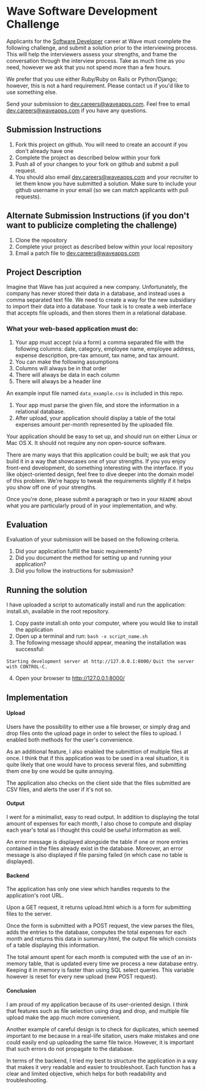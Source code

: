 # Wave Software Development Challenge
Applicants for the [Software Developer](https://www.waveapps.com/about-us/jobs/software-developer/) career at Wave must complete the following challenge, and submit a solution prior to the interviewing process. This will help the interviewers assess your strengths, and frame the conversation through the interview process. Take as much time as you need, however we ask that you not spend more than a few hours. 

We prefer that you use either Ruby/Ruby on Rails or Python/Django; however, this is not a hard requirement. Please contact us if you'd like to use something else.

Send your submission to [dev.careers@waveapps.com](dev.careers@waveapps.com). Feel free to email [dev.careers@waveapps.com](dev.careers@waveapps.com) if you have any questions.

## Submission Instructions
1. Fork this project on github. You will need to create an account if you don't already have one
1. Complete the project as described below within your fork
1. Push all of your changes to your fork on github and submit a pull request. 
1. You should also email [dev.careers@waveapps.com](dev.careers@waveapps.com) and your recruiter to let them know you have submitted a solution. Make sure to include your github username in your email (so we can match applicants with pull requests).

## Alternate Submission Instructions (if you don't want to publicize completing the challenge)
1. Clone the repository
1. Complete your project as described below within your local repository
1. Email a patch file to [dev.careers@waveapps.com](dev.careers@waveapps.com)

## Project Description
Imagine that Wave has just acquired a new company. Unfortunately, the company has never stored their data in a database, and instead uses a comma separated text file. We need to create a way for the new subsidiary to import their data into a database. Your task is to create a web interface that accepts file uploads, and then stores them in a relational database.

### What your web-based application must do:

1. Your app must accept (via a form) a comma separated file with the following columns: date, category, employee name, employee address, expense description, pre-tax amount, tax name, and tax amount.
1. You can make the following assumptions
 1. Columns will always be in that order
 2. There will always be data in each column
 3. There will always be a header line

 An example input file named `data_example.csv` is included in this repo.

1. Your app must parse the given file, and store the information in a relational database.
1. After upload, your application should display a table of the total expenses amount per-month represented by the uploaded file.

Your application should be easy to set up, and should run on either Linux or Mac OS X. It should not require any non open-source software.

There are many ways that this application could be built; we ask that you build it in a way that showcases one of your strengths. If you you enjoy front-end development, do something interesting with the interface. If you like object-oriented design, feel free to dive deeper into the domain model of this problem. We're happy to tweak the requirements slightly if it helps you show off one of your strengths.

Once you're done, please submit a paragraph or two in your `README` about what you are particularly proud of in your implementation, and why.

## Evaluation
Evaluation of your submission will be based on the following criteria. 

1. Did your application fulfill the basic requirements?
1. Did you document the method for setting up and running your application?
1. Did you follow the instructions for submission?

## Running the solution

I have uploaded a script to automatically install and run the application: install.sh, available in the root repository.

1. Copy paste install.sh onto your computer, where you would like to install the application
2. Open up a terminal and run: 
   `bash -x script_name.sh`
3. The following message should appear, meaning the installation was successful:

```Starting development server at http://127.0.0.1:8000/```
```Quit the server with CONTROL-C.```

4. Open your browser to http://127.0.0.1:8000/

 
## Implementation

#### Upload 
Users have the possibility to either use a file browser, or simply drag and drop files onto the upload page in order to select the files to upload. I enabled both methods for the user's convenience.

As an additional feature, I also enabled the submittion of multiple files at once. I think that if this application was to be used in a real situation, it is quite likely that one would have to process several files, and submitting them one by one would be quite annoying.

The application also checks on the client side that the files submitted are CSV files, and alerts the user if it's not so.

#### Output
I went for a minimalist, easy to read output. In addition to displaying the total amount of expenses for each month, I also chose to compute and display each year's total as I thought this could be useful information as well.

An error message is displayed alongside the table if one or more entries contained in the files already exist in the database. Moreover, an error message is also displayed if file parsing failed (in which case no table is displayed).

#### Backend
The application has only one view which handles requests to the application's root URL.

Upon a GET request, it returns upload.html which is a form for submitting files to the server.

Once the form is submitted with a POST request, the view parses the files, adds the entries to the database, computes the total expenses for each month and returns this data in summary.html, the output file which consists of a table displaying this information.

The total amount spent for each month is computed with the use of an in-memory table, that is updated every time we process a new database entry. Keeping it in memory is faster than using SQL select queries. This variable however is reset for every new upload (new POST request).

#### Conclusion 
I am proud of my application because of its user-oriented design. I think that features such as file selection using drag and drop, and multiple file upload make the app much more convenient.

Another example of careful design is to check for duplicates, which seemed important to me because in a real-life sitation, users make mistakes and one could easily end up uploading the same file twice. However, it is important that such errors do not propagate to the database.

In terms of the backend, I tried my best to structure the application in a way that makes it very readable and easier to troubleshoot. Each function has a clear and limited objective, which helps for both readability and troubleshooting.




